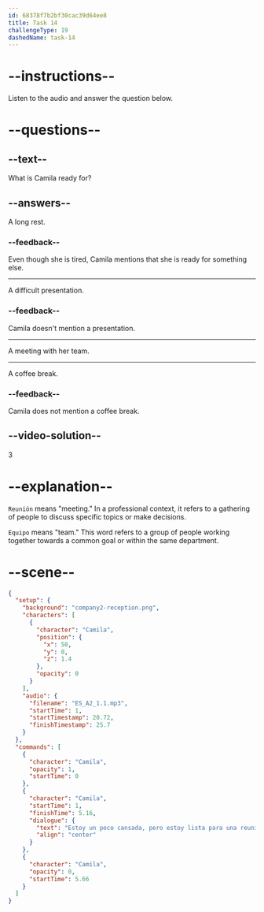 ```yaml
---
id: 68378f7b2bf30cac39d64ee8
title: Task 14
challengeType: 19
dashedName: task-14
---
```


<!-- (Audio) Camila: Estoy un poco cansada, pero estoy lista para una reunión con mi equipo. -->

# --instructions--

Listen to the audio and answer the question below.

# --questions--

## --text--

What is Camila ready for?

## --answers--

A long rest.

### --feedback--

Even though she is tired, Camila mentions that she is ready for something else.

---

A difficult presentation.

### --feedback--

Camila doesn't mention a presentation.

---

A meeting with her team.

---

A coffee break.

### --feedback--

Camila does not mention a coffee break.

## --video-solution--

3

# --explanation--

`Reunión` means "meeting." In a professional context, it refers to a gathering of people to discuss specific topics or make decisions.

`Equipo` means "team." This word refers to a group of people working together towards a common goal or within the same department.

# --scene--

```json
{
  "setup": {
    "background": "company2-reception.png",
    "characters": [
      {
        "character": "Camila",
        "position": {
          "x": 50,
          "y": 0,
          "z": 1.4
        },
        "opacity": 0
      }
    ],
    "audio": {
      "filename": "ES_A2_1.1.mp3",
      "startTime": 1,
      "startTimestamp": 20.72,
      "finishTimestamp": 25.7
    }
  },
  "commands": [
    {
      "character": "Camila",
      "opacity": 1,
      "startTime": 0
    },
    {
      "character": "Camila",
      "startTime": 1,
      "finishTime": 5.16,
      "dialogue": {
        "text": "Estoy un poco cansada, pero estoy lista para una reunión con mi equipo.",
        "align": "center"
      }
    },
    {
      "character": "Camila",
      "opacity": 0,
      "startTime": 5.66
    }
  ]
}
```
